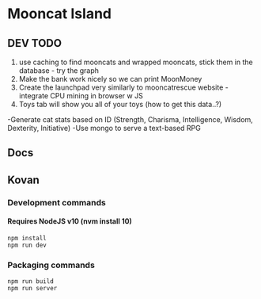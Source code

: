 # Mooncat Island
 


## DEV TODO 
1. use caching to find mooncats and wrapped mooncats, stick them in the database   - try the graph 
2. Make the bank work nicely so we can print MoonMoney 
3. Create the launchpad very similarly to mooncatrescue website - integrate CPU mining in browser w JS 
4. Toys tab will show you all of your toys (how to get this data..?)


-Generate cat stats based on ID  (Strength, Charisma, Intelligence, Wisdom, Dexterity, Initiative)
-Use mongo to serve a text-based RPG 


## Docs
  



 

## Kovan
 




### Development commands
#### Requires NodeJS v10 (nvm install 10)
```
npm install
npm run dev
```

### Packaging commands
```
npm run build
npm run server
```
